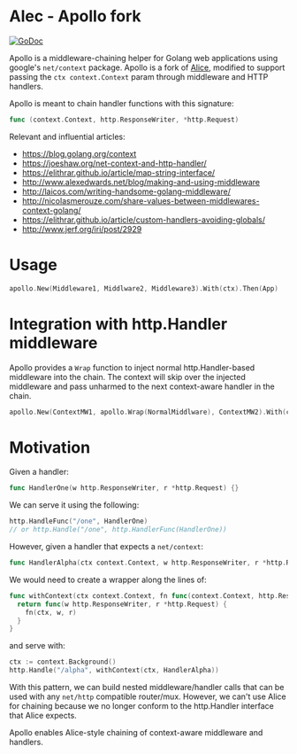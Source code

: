 Alec - Apollo fork
======
[![GoDoc](https://godoc.org/github.com/cyclopsci/apollo?status.svg)](https://godoc.org/github.com/cyclopsci/apollo)

Apollo is a middleware-chaining helper for Golang web applications using google's `net/context` package.  Apollo is a fork of [Alice](https://github.com/justinas/alice), modified to support passing the `ctx context.Context` param through middleware and HTTP handlers.

Apollo is meant to chain handler functions with this signature:
```go
func (context.Context, http.ResponseWriter, *http.Request)
```

Relevant and influential articles:
 * https://blog.golang.org/context
 * https://joeshaw.org/net-context-and-http-handler/
 * https://elithrar.github.io/article/map-string-interface/
 * http://www.alexedwards.net/blog/making-and-using-middleware
 * http://laicos.com/writing-handsome-golang-middleware/
 * http://nicolasmerouze.com/share-values-between-middlewares-context-golang/
 * https://elithrar.github.io/article/custom-handlers-avoiding-globals/
 * http://www.jerf.org/iri/post/2929

# Usage

```go
apollo.New(Middleware1, Middlware2, Middleware3).With(ctx).Then(App)
```

# Integration with http.Handler middleware

Apollo provides a `Wrap` function to inject normal http.Handler-based middleware into the chain.  The context will skip over the injected middleware and pass unharmed to the next context-aware handler in the chain.
```go
apollo.New(ContextMW1, apollo.Wrap(NormalMiddlware), ContextMW2).With(ctx).Then(App)
```
# Motivation

Given a handler:
```go
func HandlerOne(w http.ResponseWriter, r *http.Request) {}
```

We can serve it using the following:
```go
http.HandleFunc("/one", HandlerOne)
// or http.Handle("/one", http.HandlerFunc(HandlerOne))
```

However, given a handler that expects a `net/context`:
```go
func HandlerAlpha(ctx context.Context, w http.ResponseWriter, r *http.Request) {}
```

We would need to create a wrapper along the lines of:
```go
func withContext(ctx context.Context, fn func(context.Context, http.ResponseWriter, *http.Request)) http.HandlerFunc {
  return func(w http.ResponseWriter, r *http.Request) {
    fn(ctx, w, r)
  }
}
```
and serve with:
```go
ctx := context.Background()
http.Handle("/alpha", withContext(ctx, HandlerAlpha))
```

With this pattern, we can build nested middleware/handler calls that can be used with any `net/http` compatible router/mux. However, we can't use Alice for chaining because we no longer conform to the http.Handler interface that Alice expects.

Apollo enables Alice-style chaining of context-aware middleware and handlers.
